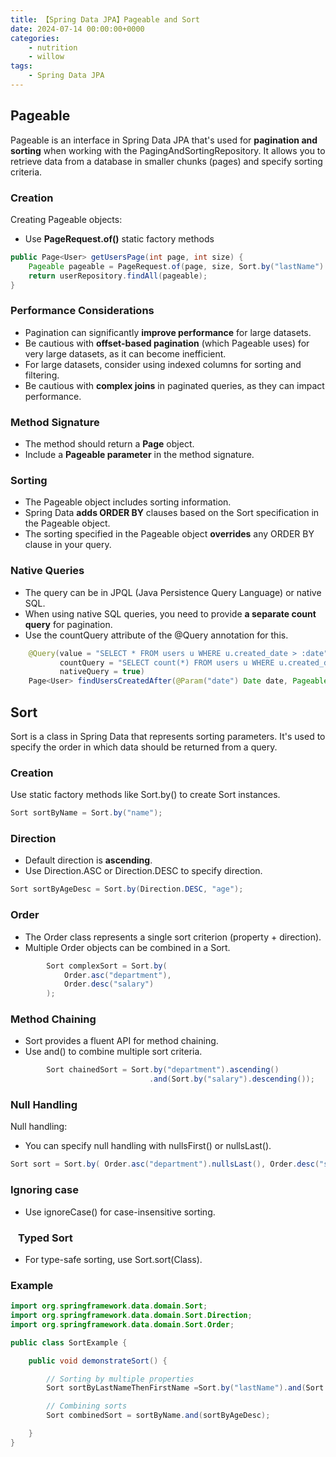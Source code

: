 ```yaml
---
title: 【Spring Data JPA】Pageable and Sort
date: 2024-07-14 00:00:00+0000
categories: 
    - nutrition
    - willow
tags:
    - Spring Data JPA
---
```


## Pageable
Pageable is an interface in Spring Data JPA that's used for **pagination and sorting** when working with the PagingAndSortingRepository. It allows you to retrieve data from a database in smaller chunks (pages) and specify sorting criteria.
### Creation
Creating Pageable objects:
* Use **PageRequest.of()** static factory methods
```java
public Page<User> getUsersPage(int page, int size) {
    Pageable pageable = PageRequest.of(page, size, Sort.by("lastName").ascending());
    return userRepository.findAll(pageable);
}
```
### Performance Considerations
* Pagination can significantly **improve performance** for large datasets.
* Be cautious with **offset-based pagination** (which Pageable uses) for very large datasets, as it can become inefficient.
* For large datasets, consider using indexed columns for sorting and filtering.
* Be cautious with **complex joins** in paginated queries, as they can impact performance.
### Method Signature
* The method should return a **Page<T>** object.
* Include a **Pageable parameter** in the method signature.
### Sorting
* The Pageable object includes sorting information.
* Spring Data **adds ORDER BY** clauses based on the Sort specification in the Pageable object.
* The sorting specified in the Pageable object **overrides** any ORDER BY clause in your query.
### Native Queries
* The query can be in JPQL (Java Persistence Query Language) or native SQL.
* When using native SQL queries, you need to provide **a separate count query** for pagination.
* Use the countQuery attribute of the @Query annotation for this.
```java
    @Query(value = "SELECT * FROM users u WHERE u.created_date > :date", 
           countQuery = "SELECT count(*) FROM users u WHERE u.created_date > :date",
           nativeQuery = true)
    Page<User> findUsersCreatedAfter(@Param("date") Date date, Pageable pageable);
```
## Sort
Sort is a class in Spring Data that represents sorting parameters. It's used to specify the order in which data should be returned from a query.
### Creation
Use static factory methods like Sort.by() to create Sort instances.
```java
Sort sortByName = Sort.by("name");
```
### Direction
* Default direction is **ascending**.
* Use Direction.ASC or Direction.DESC to specify direction.
```java
Sort sortByAgeDesc = Sort.by(Direction.DESC, "age");
```
### Order
* The Order class represents a single sort criterion (property + direction).
* Multiple Order objects can be combined in a Sort.
```java
        Sort complexSort = Sort.by(
            Order.asc("department"),
            Order.desc("salary")
        );
```
### Method Chaining
* Sort provides a fluent API for method chaining.
* Use and() to combine multiple sort criteria.
```java
        Sort chainedSort = Sort.by("department").ascending()
                               .and(Sort.by("salary").descending());

```
### Null Handling
Null handling:
* You can specify null handling with nullsFirst() or nullsLast().
```java
Sort sort = Sort.by( Order.asc("department").nullsLast(), Order.desc("salary").nullsFirst() );
```
### Ignoring case
* Use ignoreCase() for case-insensitive sorting.
### ⠀Typed Sort
* For type-safe sorting, use Sort.sort(Class).
### Example
```java
import org.springframework.data.domain.Sort;
import org.springframework.data.domain.Sort.Direction;
import org.springframework.data.domain.Sort.Order;

public class SortExample {

    public void demonstrateSort() {

        // Sorting by multiple properties
        Sort sortByLastNameThenFirstName =Sort.by("lastName").and(Sort.by("firstName"));

        // Combining sorts
        Sort combinedSort = sortByName.and(sortByAgeDesc);

    }
}
```